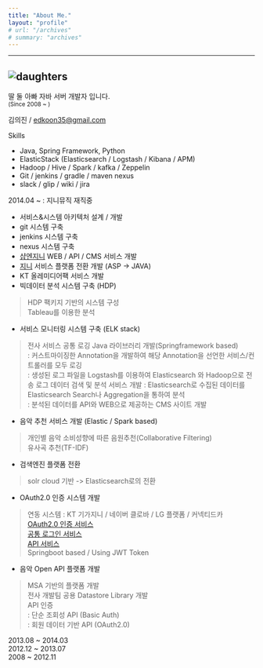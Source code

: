 ```yaml
---
title: "About Me."
layout: "profile"
# url: "/archives"
# summary: "archives"
---
```

---
![daughters](/about.jpg)
---
딸 둘 아빠 자바 서버 개발자 입니다.   
<small>(Since 2008 ~ )</small>

김의진 / edkoon35@gmail.com   

Skills
- Java, Spring Framework, Python
- ElasticStack (Elasticsearch / Logstash / Kibana / APM)
- Hadoop / Hive / Spark / kafka / Zeppelin
- Git / jenkins / gradle / maven nexus
- slack / glip / wiki / jira

2014.04 ~ : 지니뮤직 재직중
 - 서비스&시스템 아키텍처 설계 / 개발   
 - git 시스템 구축
 - jenkins 시스템 구축
 - nexus 시스템 구축
 - [샵엔지니](http://shop.genie.co.kr) WEB / API / CMS 서비스 개발
 - [지니](http://www.genie.co.kr) 서비스 플랫폼 전환 개발 (ASP -> JAVA)
 - KT 올레미디어팩 서비스 개발
 - 빅데이터 분석 시스템 구축 (HDP)
  > HDP 팩키지 기반의 시스템 구성   
  > Tableau를 이용한 분석
 - 서비스 모니터링 시스템 구축 (ELK stack)
  > 전사 서비스 공통 로깅 Java 라이브러리 개발(Springframework based)   
    : 커스트마이징한 Annotation을 개발하여 해당 Annotation을 선언한 서비스/컨트롤러를 모두 로깅   
    : 생성된 로그 파일을 Logstash를 이용하여 Elasticsearch 와 Hadoop으로 전송
  > 로그 데이터 검색 및 분석 서비스 개발
    : Elasticsearch로 수집된 데이터를 Elasticsearch Search나 Aggregation을 통하여 분석   
    : 분석된 데이터를 API와 WEB으로 제공하는 CMS 사이트 개발   
 - 음악 추천 서비스 개발 (Elastic / Spark based)
  > 개인별 음악 소비성향에 따른 음원추천(Collaborative Filtering)   
  > 유사곡 추천(TF-IDF)
 - 검색엔진 플랫폼 전환
  > solr cloud 기반 -> Elasticsearch로의 전환
 - OAuth2.0 인증 시스템 개발
  > 연동 시스템 : KT 기가지니 / 네이버 클로바 / LG 플랫폼 / 커넥티드카   
  > [OAuth2.0 인증 서비스](https://auth.genie.co.kr/oauth/authorize)   
  > [공통 로그인 서비스](https://accounts.genie.co.kr)   
  > [API 서비스](https://apis.genie.co.kr)   
  > Springboot based / Using JWT Token
 - 음악 Open API 플랫폼 개발
  > MSA 기반의 플랫폼 개발   
  > 전사 개발팀 공용 Datastore Library 개발   
  > API 인증   
   : 단순 조회성 API (Basic Auth)   
   : 회원 데이터 기반 API (OAuth2.0)
   
2013.08 ~ 2014.03   
2012.12 ~ 2013.07   
2008 ~ 2012.11   